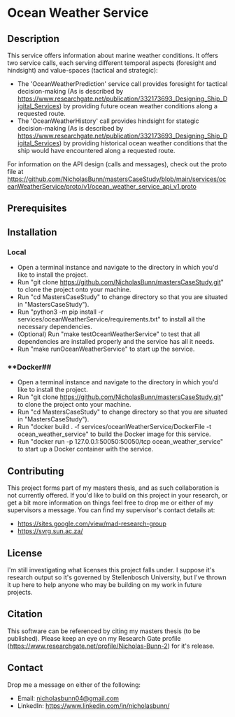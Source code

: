 # **Ocean Weather Service**

## **Description**
This service offers information about marine weather conditions. It offers two service calls, each serving different temporal aspects (foresight and hindsight) and value-spaces (tactical and strategic):
- The 'OceanWeatherPrediction' service call provides foresight for tactical decision-making (As is described by https://www.researchgate.net/publication/332173693_Designing_Ship_Digital_Services) by providing future ocean weather conditions along a requested route.
- The 'OceanWeatherHistory' call provides hindsight for stategic decision-making (As is described by https://www.researchgate.net/publication/332173693_Designing_Ship_Digital_Services) by providing historical ocean weather conditions that the ship would have encountered along a requested route.

For information on the API design (calls and messages), check out the proto file at https://github.com/NicholasBunn/mastersCaseStudy/blob/main/services/oceanWeatherService/proto/v1/ocean_weather_service_api_v1.proto

## **Prerequisites**

## **Installation**
### **Local**
- Open a terminal instance and navigate to the directory in which you'd like to install the project.
- Run "git clone https://github.com/NicholasBunn/mastersCaseStudy.git" to clone the project onto your machine.
- Run "cd MastersCaseStudy" to change directory so that you are situated in "MastersCaseStudy").
- Run "python3 -m pip install -r services/oceanWeatherService/requirements.txt" to install all the necessary dependencies.
- (Optional) Run "make testOceanWeatherService" to test that all dependencies are installed properly and the service has all it needs.
- Run "make runOceanWeatherService" to start up the service.

### **Docker##
- Open a terminal instance and navigate to the directory in which you'd like to install the project.
- Run "git clone https://github.com/NicholasBunn/mastersCaseStudy.git" to clone the project onto your machine.
- Run "cd MastersCaseStudy" to change directory so that you are situated in "MastersCaseStudy").
- Run "docker build . -f services/oceanWeatherService/DockerFile -t ocean_weather_service" to build the Docker image for this service.
- Run "docker run -p 127.0.0.1:50050:50050/tcp ocean_weather_service" to start up a Docker container with the service.


## **Contributing**
This project forms part of my masters thesis, and as such collaboration is not currently offered. If you'd like to build on this project in your research, or get a bit more information on things feel free to drop me or either of my supervisors a message. You can find my supervisor's contact details at:
- https://sites.google.com/view/mad-research-group
- https://svrg.sun.ac.za/

## **License**
I'm still investigating what licenses this project falls under. I suppose it's research output so it's governed by Stellenbosch University, but I've thrown it up here to help anyone who may be building on my work in future projects.

## **Citation**
This software can be referenced by citing my masters thesis (to be published). Please keep an eye on my Research Gate profile (https://www.researchgate.net/profile/Nicholas-Bunn-2) for it's release.

## **Contact**
Drop me a message on either of the following:
- Email: nicholasbunn04@gmail.com
- LinkedIn: https://www.linkedin.com/in/nicholasbunn/